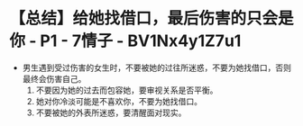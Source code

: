 # 【总结】给她找借口，最后伤害的只会是你 - P1 - 7情子 - BV1Nx4y1Z7u1

-   男生遇到受过伤害的女生时，不要被她的过往所迷惑，不要为她找借口，否则最终会伤害自己。
    1.  不要因为她的过去而包容她，要审视关系是否平衡。
    2.  她对你冷淡可能是不喜欢你，不要为她找借口。
    3.  不要被她的外表所迷惑，要清醒面对现实。